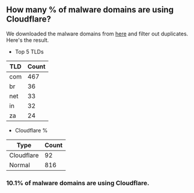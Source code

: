 ## How many % of malware domains are using Cloudflare?


We downloaded the malware domains from [here](https://urlhaus.abuse.ch) and filter out duplicates.
Here's the result.


[//]: # (start replacement)


- Top 5 TLDs

| TLD | Count |
| --- | --- |
| com | 467 |
| br | 36 |
| net | 33 |
| in | 32 |
| za | 24 |


- Cloudflare %

| Type | Count |
| --- | --- |
| Cloudflare | 92 |
| Normal | 816 |


### 10.1% of malware domains are using Cloudflare.